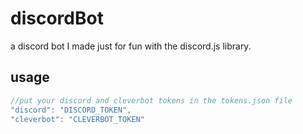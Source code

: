# discordBot
a discord bot I made just for fun with the discord.js library.

## usage
```javascript
//put your discord and cleverbot tokens in the tokens.json file
"discord": "DISCORD_TOKEN",
"cleverbot": "CLEVERBOT_TOKEN"
```
